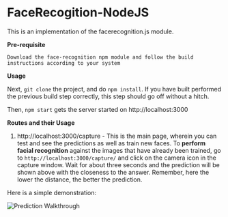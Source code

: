 # FaceRecogition-NodeJS
This is an implementation of the facerecognition.js module. 


**Pre-requisite**

	Download the face-recognition npm module and follow the build instructions according to your system
	
**Usage**

Next, `git clone` the project, and do `npm install`. If you have built performed the previous build step correctly, this step should go off without a hitch.

Then, `npm start` gets the server started on http://localhost:3000

**Routes and their Usage**

1. http://localhost:3000/capture - This is the main page, wherein you can test and see the predictions as well as train new faces. To **perform facial recognition** against the images that have already been trained, go to `http://localhost:3000/capture/` and click on the camera icon in the capture window. Wait for about three seconds and the prediction will be shown above with the closeness to the answer. Remember, here the lower the distance, the better the prediction.

Here is a simple demonstration: 

![Prediction Walkthrough](https://github.com/hhk998402/FaceRecogition-NodeJS/blob/master/routes/Demo_-FaceRecognition-on-NodeJS.gif)

